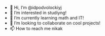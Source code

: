 - 👋 Hi, I’m @idpodvolockiyj
- 👀 I’m interested in studiyng!
- 🌱 I’m currently learning math and IT!
- 💞️ I’m looking to collaborate on cool projects!
- 📫 How to reach me nikak

<!---
idpodvolockiyj/idpodvolockiyj is a ✨ special ✨ repository because its `README.md` (this file) appears on your GitHub profile.
You can click the Preview link to take a look at your changes.
--->
